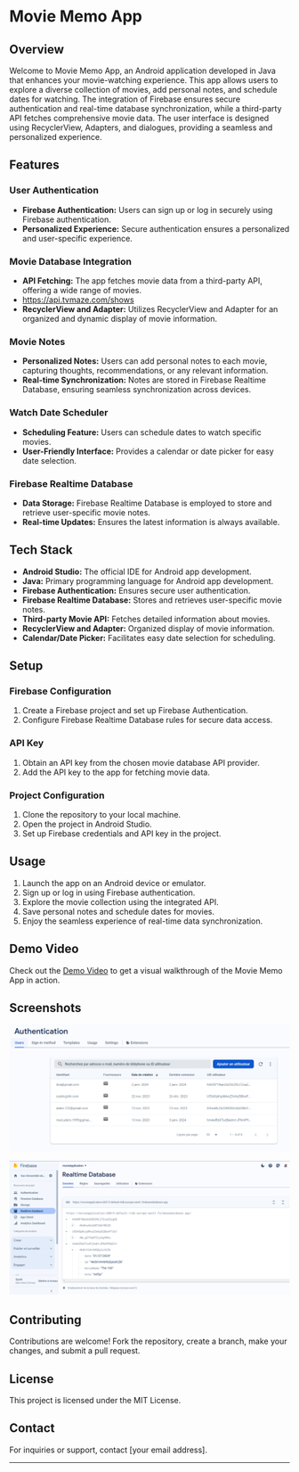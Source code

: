 # Movie Memo App

## Overview

Welcome to Movie Memo App, an Android application developed in Java that enhances your movie-watching experience. This app allows users to explore a diverse collection of movies, add personal notes, and schedule dates for watching. The integration of Firebase ensures secure authentication and real-time database synchronization, while a third-party API fetches comprehensive movie data. The user interface is designed using RecyclerView, Adapters, and dialogues, providing a seamless and personalized experience.

## Features

### User Authentication

- **Firebase Authentication:** Users can sign up or log in securely using Firebase authentication.
- **Personalized Experience:** Secure authentication ensures a personalized and user-specific experience.

### Movie Database Integration

- **API Fetching:** The app fetches movie data from a third-party API, offering a wide range of movies.
- https://api.tvmaze.com/shows
- **RecyclerView and Adapter:** Utilizes RecyclerView and Adapter for an organized and dynamic display of movie information.

### Movie Notes

- **Personalized Notes:** Users can add personal notes to each movie, capturing thoughts, recommendations, or any relevant information.
- **Real-time Synchronization:** Notes are stored in Firebase Realtime Database, ensuring seamless synchronization across devices.

### Watch Date Scheduler

- **Scheduling Feature:** Users can schedule dates to watch specific movies.
- **User-Friendly Interface:** Provides a calendar or date picker for easy date selection.

### Firebase Realtime Database

- **Data Storage:** Firebase Realtime Database is employed to store and retrieve user-specific movie notes.
- **Real-time Updates:** Ensures the latest information is always available.

## Tech Stack

- **Android Studio:** The official IDE for Android app development.
- **Java:** Primary programming language for Android app development.
- **Firebase Authentication:** Ensures secure user authentication.
- **Firebase Realtime Database:** Stores and retrieves user-specific movie notes.
- **Third-party Movie API:** Fetches detailed information about movies.
- **RecyclerView and Adapter:** Organized display of movie information.
- **Calendar/Date Picker:** Facilitates easy date selection for scheduling.

## Setup

### Firebase Configuration

1. Create a Firebase project and set up Firebase Authentication.
2. Configure Firebase Realtime Database rules for secure data access.
   

### API Key

1. Obtain an API key from the chosen movie database API provider.
2. Add the API key to the app for fetching movie data.

### Project Configuration

1. Clone the repository to your local machine.
2. Open the project in Android Studio.
3. Set up Firebase credentials and API key in the project.

## Usage

1. Launch the app on an Android device or emulator.
2. Sign up or log in using Firebase authentication.
3. Explore the movie collection using the integrated API.
4. Save personal notes and schedule dates for movies.
5. Enjoy the seamless experience of real-time data synchronization.

## Demo Video

Check out the [Demo Video](img/MymovieApp.mp4) to get a visual walkthrough of the Movie Memo App in action.

## Screenshots

![Authentication](img/auth.PNG)

![Firebase Realtime Database](img/firebaseReelTimeDB.PNG)

## Contributing

Contributions are welcome! Fork the repository, create a branch, make your changes, and submit a pull request.

## License

This project is licensed under the MIT License.

## Contact

For inquiries or support, contact [your email address].

---
